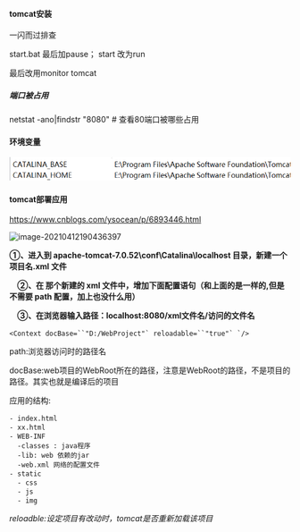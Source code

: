 #### tomcat安装

一闪而过排查

start.bat  最后加pause； start 改为run

最后改用monitor tomcat

##### 端口被占用

netstat -ano|findstr "8080" # 查看80端口被哪些占用

#### 环境变量

![image-20210527225406238](tomcat.pic/image-20210527225406238.png)

#### tomcat部署应用

https://www.cnblogs.com/ysocean/p/6893446.html

![image-20210412190436397](https://i.loli.net/2021/04/12/wK6lpxrznjQ2IHX.png)

**①、进入到 apache-tomcat-7.0.52\conf\Catalina\localhost 目录，新建一个 项目名.xml 文件**

　**②、在 那个新建的 xml 文件中，增加下面配置语句（和上面的是一样的,但是不需要 path 配置，加上也没什么用）**

　**③、在浏览器输入路径：localhost:8080/xml文件名/访问的文件名**

```
<Context docBase=``"D:/WebProject"` reloadable=``"true"` `/>
```

path:浏览器访问时的路径名

docBase:web项目的WebRoot所在的路径，注意是WebRoot的路径，不是项目的路径。其实也就是编译后的项目

应用的结构:

```
- index.html
- xx.html
- WEB-INF
  -classes : java程序
  -lib: web 依赖的jar
  -web.xml 网络的配置文件
- static 
  - css 
  - js
  - img
```



*reloadble:设定项目有改动时，tomcat是否重新加载该项目*